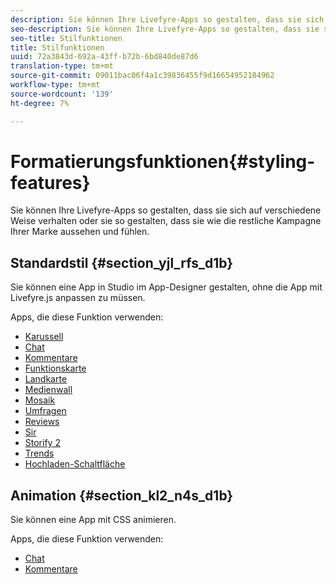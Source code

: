 ```yaml
---
description: Sie können Ihre Livefyre-Apps so gestalten, dass sie sich auf verschiedene Weise verhalten oder sie so gestalten, dass sie wie die restliche Kampagne Ihrer Marke aussehen und fühlen.
seo-description: Sie können Ihre Livefyre-Apps so gestalten, dass sie sich auf verschiedene Weise verhalten oder sie so gestalten, dass sie wie die restliche Kampagne Ihrer Marke aussehen und fühlen.
seo-title: Stilfunktionen
title: Stilfunktionen
uuid: 72a3843d-692a-43ff-b72b-6bd840de87d6
translation-type: tm+mt
source-git-commit: 09011bac06f4a1c39836455f9d16654952184962
workflow-type: tm+mt
source-wordcount: '139'
ht-degree: 7%

---
```



# Formatierungsfunktionen{#styling-features}

Sie können Ihre Livefyre-Apps so gestalten, dass sie sich auf verschiedene Weise verhalten oder sie so gestalten, dass sie wie die restliche Kampagne Ihrer Marke aussehen und fühlen.

## Standardstil {#section_yjl_rfs_d1b}

Sie können eine App in Studio im App-Designer gestalten, ohne die App mit Livefyre.js anpassen zu müssen.

Apps, die diese Funktion verwenden:

* [Karussell](/help/using/c-about-apps/c-carousel-app/c-carousel-app.md#c_carousel_app)
* [Chat](/help/using/c-about-apps/c-chat-app/c-chat-app.md#c_chat_app)
* [Kommentare](/help/using/c-about-apps/c-comments/c-comments.md)
* [Funktionskarte](/help/using/c-about-apps/c-feature-card-app/c-feature-card-app.md#c_feature_card_app)
* [Landkarte](/help/using/c-about-apps/c-map-app/c-map-app.md#c_map_app)
* [Medienwall](/help/using/c-about-apps/c-media-wall-app/c-media-wall-app.md#c_media_wall_app)
* [Mosaik](/help/using/c-about-apps/c-mosaic-app/c-mosaic-app.md#c_mosaic_app)
* [Umfragen](/help/using/c-about-apps/c-polls-app/c-polls-app.md#c_polls_app)
* [Reviews](/help/using/c-about-apps/c-reviews-app/c-reviews-app.md#c_reviews_app)
* [Sir](/help/using/c-about-apps/c-sidenotes-app/c-sidenotes-app.md#c_sidenotes_app)
* [Storify 2](/help/using/c-about-apps/c-storify2/c-storify2.md#c_storify2)
* [Trends](/help/using/c-about-apps/c-trending-app/c-trending-app.md#c_trending_app)
* [Hochladen-Schaltfläche](/help/using/c-about-apps/c-upload-button-app/c-upload-button-app.md#c_upload_button_app)

## Animation {#section_kl2_n4s_d1b}

Sie können eine App mit CSS animieren.

Apps, die diese Funktion verwenden:

* [Chat](/help/using/c-about-apps/c-chat-app/c-chat-app.md#c_chat_app)
* [Kommentare](/help/using/c-about-apps/c-comments/c-comments.md)

